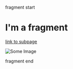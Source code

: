 fragment start

# I'm a fragment

[link to subpage](~/product/product.md)

![Some Image](~/product/some-image.png "Some Image")

fragment end
